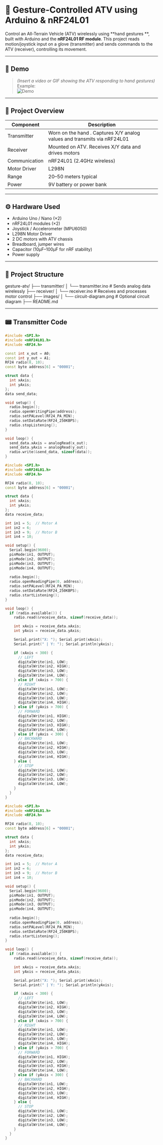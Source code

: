 # 🛵 Gesture-Controlled ATV using Arduino & nRF24L01

Control an All-Terrain Vehicle (ATV) wirelessly using **hand gestures **, built with Arduino and the **nRF24L01 RF module**. This project reads motion/joystick input on a glove (transmitter) and sends commands to the ATV (receiver), controlling its movement.

---

## 📸 Demo

> *(Insert a video or GIF showing the ATV responding to hand gestures)*  
> Example:  
> ![Demo](images/demo.gif)

---

## 🧠 Project Overview

| Component      | Description                                    |
|----------------|------------------------------------------------|
| Transmitter    | Worn on the hand . Captures X/Y analog values and transmits via nRF24L01 |
| Receiver       | Mounted on ATV. Receives X/Y data and drives motors |
| Communication  | nRF24L01 (2.4GHz wireless) |
| Motor Driver   | L298N |
| Range          | 20–50 meters typical |
| Power          | 9V battery or power bank |

---

## ⚙️ Hardware Used

- Arduino Uno / Nano (×2)
- nRF24L01 modules (×2)
- Joystick / Accelerometer (MPU6050)
- L298N Motor Driver
- 2 DC motors with ATV chassis
- Breadboard, jumper wires
- Capacitor (10µF–100µF for nRF stability)
- Power supply

---

## 📁 Project Structure
gesture-atv/
├── transmitter/
│ └── transmitter.ino # Sends analog data wirelessly
├── receiver/
│ └── receiver.ino # Receives and processes motor control
├── images/
│ └── circuit-diagram.png # Optional circuit diagram
├── README.md


---

## 📟 Transmitter Code

```cpp
#include <SPI.h>
#include <nRF24L01.h>
#include <RF24.h>

const int x_out = A0;
const int y_out = A1;
RF24 radio(8, 10);
const byte address[6] = "00001";

struct data {
  int xAxis;
  int yAxis;
};
data send_data;

void setup() {
  radio.begin();
  radio.openWritingPipe(address);
  radio.setPALevel(RF24_PA_MIN);
  radio.setDataRate(RF24_250KBPS);
  radio.stopListening();
}

void loop() {
  send_data.xAxis = analogRead(x_out);
  send_data.yAxis = analogRead(y_out);
  radio.write(&send_data, sizeof(data));
}

#include <SPI.h>
#include <nRF24L01.h>
#include <RF24.h>

RF24 radio(8, 10);
const byte address[6] = "00001";

struct data {
  int xAxis;
  int yAxis;
};
data receive_data;

int in1 = 5;  // Motor A
int in2 = 6;
int in3 = 9;  // Motor B
int in4 = 10;

void setup() {
  Serial.begin(9600);
  pinMode(in1, OUTPUT);
  pinMode(in2, OUTPUT);
  pinMode(in3, OUTPUT);
  pinMode(in4, OUTPUT);
  
  radio.begin();
  radio.openReadingPipe(0, address);
  radio.setPALevel(RF24_PA_MIN);
  radio.setDataRate(RF24_250KBPS);
  radio.startListening();
}

void loop() {
  if (radio.available()) {
    radio.read(&receive_data, sizeof(receive_data));

    int xAxis = receive_data.xAxis;
    int yAxis = receive_data.yAxis;

    Serial.print("X: "); Serial.print(xAxis);
    Serial.print(" | Y: "); Serial.println(yAxis);

    if (xAxis < 300) {
      // LEFT
      digitalWrite(in1, LOW);
      digitalWrite(in2, HIGH);
      digitalWrite(in3, LOW);
      digitalWrite(in4, LOW);
    } else if (xAxis > 700) {
      // RIGHT
      digitalWrite(in1, LOW);
      digitalWrite(in2, LOW);
      digitalWrite(in3, LOW);
      digitalWrite(in4, HIGH);
    } else if (yAxis > 700) {
      // FORWARD
      digitalWrite(in1, HIGH);
      digitalWrite(in2, LOW);
      digitalWrite(in3, HIGH);
      digitalWrite(in4, LOW);
    } else if (yAxis < 300) {
      // BACKWARD
      digitalWrite(in1, LOW);
      digitalWrite(in2, HIGH);
      digitalWrite(in3, LOW);
      digitalWrite(in4, HIGH);
    } else {
      // STOP
      digitalWrite(in1, LOW);
      digitalWrite(in2, LOW);
      digitalWrite(in3, LOW);
      digitalWrite(in4, LOW);
    }
  }
}

#include <SPI.h>
#include <nRF24L01.h>
#include <RF24.h>

RF24 radio(8, 10);
const byte address[6] = "00001";

struct data {
  int xAxis;
  int yAxis;
};
data receive_data;

int in1 = 5;  // Motor A
int in2 = 6;
int in3 = 9;  // Motor B
int in4 = 10;

void setup() {
  Serial.begin(9600);
  pinMode(in1, OUTPUT);
  pinMode(in2, OUTPUT);
  pinMode(in3, OUTPUT);
  pinMode(in4, OUTPUT);
  
  radio.begin();
  radio.openReadingPipe(0, address);
  radio.setPALevel(RF24_PA_MIN);
  radio.setDataRate(RF24_250KBPS);
  radio.startListening();
}

void loop() {
  if (radio.available()) {
    radio.read(&receive_data, sizeof(receive_data));

    int xAxis = receive_data.xAxis;
    int yAxis = receive_data.yAxis;

    Serial.print("X: "); Serial.print(xAxis);
    Serial.print(" | Y: "); Serial.println(yAxis);

    if (xAxis < 300) {
      // LEFT
      digitalWrite(in1, LOW);
      digitalWrite(in2, HIGH);
      digitalWrite(in3, LOW);
      digitalWrite(in4, LOW);
    } else if (xAxis > 700) {
      // RIGHT
      digitalWrite(in1, LOW);
      digitalWrite(in2, LOW);
      digitalWrite(in3, LOW);
      digitalWrite(in4, HIGH);
    } else if (yAxis > 700) {
      // FORWARD
      digitalWrite(in1, HIGH);
      digitalWrite(in2, LOW);
      digitalWrite(in3, HIGH);
      digitalWrite(in4, LOW);
    } else if (yAxis < 300) {
      // BACKWARD
      digitalWrite(in1, LOW);
      digitalWrite(in2, HIGH);
      digitalWrite(in3, LOW);
      digitalWrite(in4, HIGH);
    } else {
      // STOP
      digitalWrite(in1, LOW);
      digitalWrite(in2, LOW);
      digitalWrite(in3, LOW);
      digitalWrite(in4, LOW);
    }
  }
}


